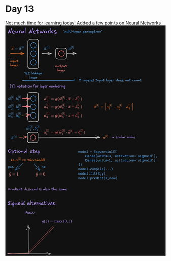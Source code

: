 # Day 13
Not much time for learning today! Added a few points on Neural Networks
![Excalidraw board](NN.png?raw=true)